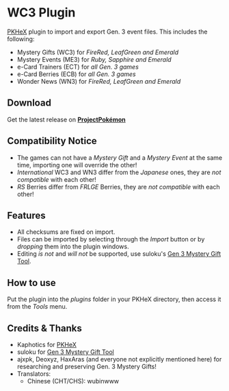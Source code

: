 # WC3 Plugin
[PKHeX](https://projectpokemon.org/home/files/file/1-pkhex/) plugin to import and export Gen. 3 event files.
This includes the following:
- Mystery Gifts (WC3) for *FireRed, LeafGreen and Emerald*
- Mystery Events (ME3) for *Ruby, Sapphire and Emerald*
- e-Card Trainers (ECT) for *all Gen. 3 games*
- e-Card Berries (ECB) for *all Gen. 3 games*
- Wonder News (WN3) for *FireRed, LeafGreen and Emerald*

## Download
Get the latest release on **[ProjectPokémon](https://projectpokemon.org/home/files/file/4161-pkhex-plugin-wc3-plugin/)**

## Compatibility Notice
- The games can not have a *Mystery Gift* and a *Mystery Event* at the same time, importing one will override the other!
- *International* WC3 and WN3 differ from the *Japanese* ones, they are *not compatible* with each other!
- *RS* Berries differ from *FRLGE* Berries, they are *not compatible* with each other!

## Features
- All checksums are fixed on import.
- Files can be imported by selecting through the *Import* button or by *dropping* them into the plugin windows.
- Editing *is not* and *will not* be supported, use suloku's [Gen 3 Mystery Gift Tool](https://projectpokemon.org/home/files/file/645-mystery-gift-tool-gen-3/).

## How to use
Put the plugin into the *plugins* folder in your PKHeX directory, then access it from the *Tools* menu.

## Credits & Thanks
- Kaphotics for [PKHeX](https://github.com/kwsch/PKHeX)
- suloku for [Gen 3 Mystery Gift Tool](https://github.com/suloku/wc-tool)
- ajxpk, Deoxyz, HaxAras (and everyone not explicitly mentioned here) for researching and preserving Gen. 3 Mystery Gifts!
- Translators:
  - Chinese (CHT/CHS): wubinwww